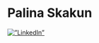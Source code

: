 # Palina Skakun


<a href=”https://www.linkedin.com/in/palinaskakun/”>

<image src=”![image](https://user-images.githubusercontent.com/102822796/226855020-7425007d-0a85-4eb7-871b-fb2c44dacfc3.png)” 
       alt=”LinkedIn”>

</a>



<!--
**palinaskakun/PalinaSkakun** is a ✨ _special_ ✨ repository because its `README.md` (this file) appears on your GitHub profile.

Here are some ideas to get you started:

- 🔭 I’m currently working on ...
- 🌱 I’m currently learning ...
- 👯 I’m looking to collaborate on ...
- 🤔 I’m looking for help with ...
- 💬 Ask me about ...
- 📫 How to reach me: ...
- 😄 Pronouns: ...
- ⚡ Fun fact: ...
-->
